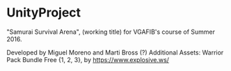 # UnityProject
"Samurai Survival Arena", (working title) for VGAFIB's course of Summer 2016. 

Developed by Miguel Moreno and Marti Bross (?)
Additional Assets: Warrior Pack Bundle Free {1, 2, 3}, by https://www.explosive.ws/

